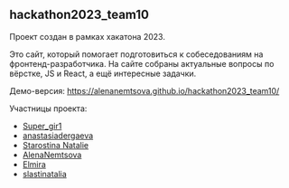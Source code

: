 ## hackathon2023_team10
Проект создан в рамках хакатона 2023.

Это сайт, который помогает подготовиться к собеседованиям на фронтенд-разработчика. На сайте собраны актуальные вопросы по вёрстке, JS и React, а ещё интересные задачки.


Демо-версия: https://alenanemtsova.github.io/hackathon2023_team10/

Участницы проекта:
* [Super_gir1](https://github.com/irinabukhaeva)
* [anastasiadergaeva](https://github.com/irinabukhaeva](https://github.com/anastasiadergaeva)https://github.com/anastasiadergaeva)
* [Starostina Natalie](https://github.com/starostinanatalie)
* [AlenaNemtsova](https://github.com/AlenaNemtsova)
* [Elmira](https://github.com/ElmiraKopanitsa)
* [slastinatalia](https://github.com/slastinatalia)







